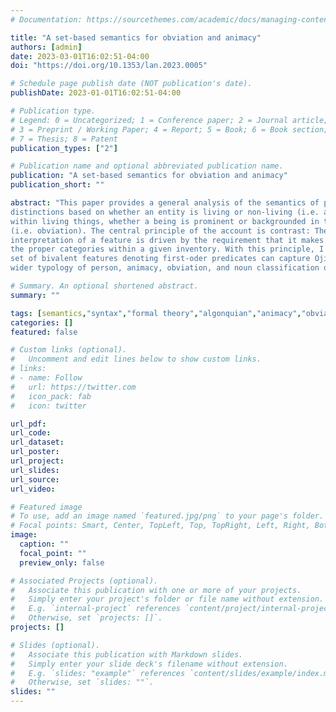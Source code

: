 ```yaml
---
# Documentation: https://sourcethemes.com/academic/docs/managing-content/

title: "A set-based semantics for obviation and animacy"
authors: [admin]
date: 2023-03-01T16:02:51-04:00
doi: "https://doi.org/10.1353/lan.2023.0005"

# Schedule page publish date (NOT publication's date).
publishDate: 2023-01-01T16:02:51-04:00

# Publication type.
# Legend: 0 = Uncategorized; 1 = Conference paper; 2 = Journal article;
# 3 = Preprint / Working Paper; 4 = Report; 5 = Book; 6 = Book section;
# 7 = Thesis; 8 = Patent
publication_types: ["2"]

# Publication name and optional abbreviated publication name.
publication: "A set-based semantics for obviation and animacy"
publication_short: ""

abstract: "This paper provides a general analysis of the semantics of person, broadly construed, through a case study of Ojibwe (Central Algonquian). Ojibwe shows person-like
distinctions based on whether an entity is living or non-living (i.e. animacy), and,
within living things, whether a being is prominent or backgrounded in the discourse
(i.e. obviation). The central principle of the account is contrast: The activation and
interpretation of a feature is driven by the requirement that it makes a cut to derive
the proper categories within a given inventory. With this principle, I show that a small
set of bivalent features denoting first-oder predicates can capture Ojibwe as well as a
wider typology of person, animacy, obviation, and noun classification distinctions."

# Summary. An optional shortened abstract.
summary: ""

tags: [semantics,"syntax","formal theory","algonquian","animacy","obviation","phi-features","person","noun classification","gender"]
categories: []
featured: false

# Custom links (optional).
#   Uncomment and edit lines below to show custom links.
# links:
# - name: Follow
#   url: https://twitter.com
#   icon_pack: fab
#   icon: twitter

url_pdf:
url_code:
url_dataset:
url_poster:
url_project:
url_slides:
url_source:
url_video:

# Featured image
# To use, add an image named `featured.jpg/png` to your page's folder. 
# Focal points: Smart, Center, TopLeft, Top, TopRight, Left, Right, BottomLeft, Bottom, BottomRight.
image:
  caption: ""
  focal_point: ""
  preview_only: false

# Associated Projects (optional).
#   Associate this publication with one or more of your projects.
#   Simply enter your project's folder or file name without extension.
#   E.g. `internal-project` references `content/project/internal-project/index.md`.
#   Otherwise, set `projects: []`.
projects: []

# Slides (optional).
#   Associate this publication with Markdown slides.
#   Simply enter your slide deck's filename without extension.
#   E.g. `slides: "example"` references `content/slides/example/index.md`.
#   Otherwise, set `slides: ""`.
slides: ""
---
```

